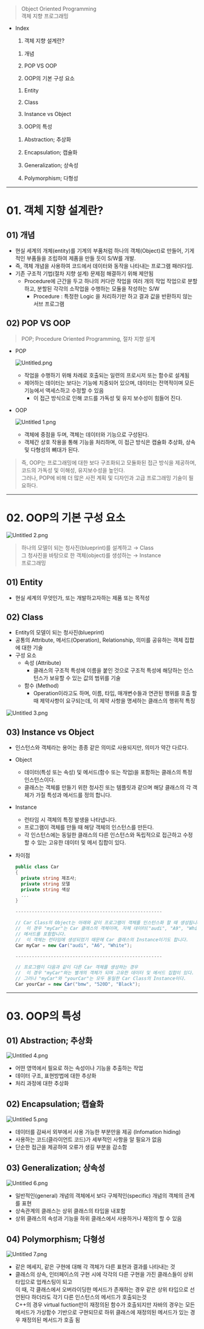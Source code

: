 > Object Oriented Programming  
> 객체 지향 프로그래밍  

- Index
    
    01. 객체 지향 설계란?
    
    01) 개념
    
    02) POP VS OOP
    
    02. OOP의 기본 구성 요소
    
    01) Entity
    
    02) Class
    
    03) Instance vs Object
    
    03. OOP의 특성
    
    01) Abstraction; 추상화
    
    02) Encapsulation; 캡슐화
    
    03) Generalization; 상속성
    
    04) Polymorphism; 다형성
    

---

# 01. 객체 지향 설계란?

## 01) 개념

- 현실 세계의 개체(entity)를 기계의 부품처럼 하나의 객체(Object)로 만들어, 기게적인 부품들을 조립하여 제품을 만들 듯이 S/W를 개발.
- 즉, 객체 개념을 사용하여 코드에서 데이터와 동작을 나타내는 프로그램 패러다임.
- 기존 구조적 기법(절차 지향 설계) 문제점 해결하기 위해 제안됨
    - Procedure에 근간을 두고 하나의 커다란 작업을 여러 개의 작업 작업으로 분할하고, 분할된 각각의 소작업을 수행하는 모듈을 작성하는 S/W
        - Procedure : 특정한 Logic 을 처리하기만 하고 결과 값을 반환하지 않는 서브 프로그램

## 02) POP VS OOP

> POP; Procedure Oriented Programming, 절차 지향 설계

- POP
    
    ![Untitled.png](00.%20attachments/Untitled.png)
    
    - 작업을 수행하기 위해 차례로 호출되는 일련의 프로시저 또는 함수로 설계됨
    - 제어하는 데이터는 보다는 기능에 치중되어 있으며, 데이터는 전역적이며 모든 기능에서 액세스하고 수정할 수 있음
        - 이 접근 방식으로 인해 코드를 가독성 및 유지 보수성이 힘들어 진다.
- OOP
    
    ![Untitled 1.png](00.%20attachments/Untitled%201.png)
    
    - 객체에 중점을 두며, 객체는 데이터와 기능으로 구성된다.
    - 객체간 상호 작용을 통해 기능을 처리하며, 이 접근 방식은 캡슐화 추상화, 상속 및 다형성의 뼈대가 된다.

> 즉, OOP는 프로그래밍에 대한 보다 구조화되고 모듈화된 접근 방식을 제공하며, 코드의 가독성 및 이해성, 유지보수성을 높인다.  
> 그러나, POP에 비해 더 많은 사전 계획 및 디자인과 고급 프로그래밍 기술이 필요하다.  

---

# 02. OOP의 기본 구성 요소

![Untitled 2.png](00.%20attachments/Untitled%202.png)

> 하나의 모델이 되는 청사진(blueprint)를 설계하고 → Class  
> 그 청사진을 바탕으로 한 객체(object)를 생성하는 → Instance  
> 프로그래밍  

## 01) Entity

- 현실 세계의 무엇인가, 또는 개발하고자하는 제품 또는 목적성

## 02) Class

- Entity의 모델이 되는 청사진(blueprint)
- 공통의 Attribute, 메서드(Operation), Relationship, 의미를 공유하는 객체 집합에 대한 기술
- 구성 요소
    - 속성 (Attribute)
        - 클래스의 구조적 특성에 이름을 붙인 것으로 구조적 특성에 해당하는 인스턴스가 보유할 수 있는 값의 범위를 기술
    - 함수 (Method)
        - Operation이라고도 하며, 이름, 타입, 매개변수들과 연관된 행위를 호출 할 때 제약사항이 요구되는데, 이 제약 사항을 명세하는 클래스의 행위적 특징

![Untitled 3.png](00.%20attachments/Untitled%203.png)

## 03) Instance vs Object

- 인스턴스와 객체라는 용어는 종종 같은 의미로 사용되지만, 의미가 약간 다르다.
- Object
    - 데이터(특성 또는 속성) 및 메서드(함수 또는 작업)을 포함하는 클래스의 특정 인스턴스이다.
    - 클래스는 객체를 만들기 위한 청사진 또는 템플릿과 같으며 해당 클래스의 각 객체가 가질 특성과 메서드를 정의 합니다.
- Instance
    - 런타임 시 객체의 특정 발생을 나타냅니다.
    - 프로그램이 객체를 만들 때 해당 객체의 인스턴스를 만든다.
    - 각 인스턴스에는 동일한 클래스의 다른 인스턴스와 독립적으로 접근하고 수정할 수 있는 고유한 데이터 및 메서 집합이 있다.
- 차이점
    
    ```C#
    public class Car
    {
      private string 제조사;
      private string 모델
      private string 색상
      ...
    }
    
    ------------------------------------------------------
    
    // Car Class의 Object는 아래와 같이 프로그램이 객체를 인스턴스화 할 때 생성됩니다.
    //  이 경우 "myCar"는 Car 클래스의 객체이며, 자체 데이터("audi", "A9", "White")와
    // 메서드를 포함합니다.
    //  이 객체는 런타임에 생성되었기 때문에 Car 클래스의 Instance이기도 합니다.
    Car myCar = new Car("audi", "A6", "White");
    
    ------------------------------------------------------
    
    // 프로그램이 다음과 같이 다른 Car 객체를 생성하는 경우
    //  이 경우 "myCar"와는 별개의 객체가 되며 고유한 데이터 및 메서드 집합이 있다.
    // 그러나 "myCar"와 "yourCar"는 모두 동일한 Car Class의 Instance이다.
    Car yourCar = new Car("bmw", "520D", "Black");
    ```
    

---

# 03. OOP의 특성

## 01) Abstraction; 추상화

![Untitled 4.png](00.%20attachments/Untitled%204.png)

- 어떤 영역에서 필요로 하는 속성이나 기능을 추출하는 작업
- 데이터 구조, 표현방법에 대한 추상화
- 처리 과정에 대한 추상화

## 02) Encapsulation; 캡슐화

![Untitled 5.png](00.%20attachments/Untitled%205.png)

- 데이터를 감싸서 외부에서 사용 가능한 부분만을 제공 (Infomation hiding)
- 사용하는 코드(클라이언트 코드)가 세부적인 사항을 알 필요가 없음
- 단순한 접근을 제공하여 오류가 생길 부분을 감소함

## 03) Generalization; 상속성

![Untitled 6.png](00.%20attachments/Untitled%206.png)

- 일반적인(general) 개념의 객체에서 보다 구체적인(specific) 개념의 객체의 관계를 표현
- 상속관계의 클래스는 상위 클래스의 타입을 내포함
- 상위 클래스의 속성과 기능을 하위 클래스에서 사용하거나 재정의 할 수 있음

## 04) Polymorphism; 다형성

![Untitled 7.png](00.%20attachments/Untitled%207.png)

- 같은 메세지, 같은 구현에 대해 각 객체가 다른 표현과 결과를 나타내는 것
- 클래스의 상속, 인터페이스의 구현 시에 각각의 다른 구현을 가진 클래스들이 상위 타입으로 업캐스팅이 되고  
    이 때, 각 클래스에서 오버라이딩한 메서드가 존재하는 경우 같은 상위 타입으로 선언된다 하더라도 각기 다른 인스턴스의 메서드가 호출되는것  
    C++의 경우 virtual fuction만이 재정의된 함수가 호출되지만 자바의 경우는 모든 메서드가 가상함수 기반으로 구현되므로 하위 클래스에 재정의된 메서드가 있는 경우 재정의된 메서드가 호출 됨